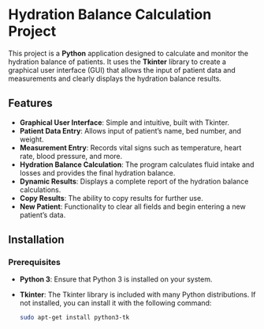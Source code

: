 # Hydration Balance Calculation Project

This project is a **Python** application designed to calculate and monitor the hydration balance of patients. It uses the **Tkinter** library to create a graphical user interface (GUI) that allows the input of patient data and measurements and clearly displays the hydration balance results.

## Features

- **Graphical User Interface**: Simple and intuitive, built with Tkinter.
- **Patient Data Entry**: Allows input of patient’s name, bed number, and weight.
- **Measurement Entry**: Records vital signs such as temperature, heart rate, blood pressure, and more.
- **Hydration Balance Calculation**: The program calculates fluid intake and losses and provides the final hydration balance.
- **Dynamic Results**: Displays a complete report of the hydration balance calculations.
- **Copy Results**: The ability to copy results for further use.
- **New Patient**: Functionality to clear all fields and begin entering a new patient’s data.

## Installation

### Prerequisites

- **Python 3**: Ensure that Python 3 is installed on your system.
- **Tkinter**: The Tkinter library is included with many Python distributions. If not installed, you can install it with the following command:

  ```bash
  sudo apt-get install python3-tk

